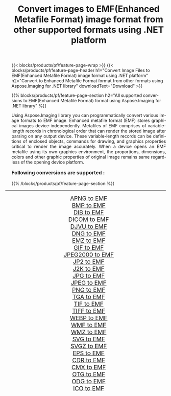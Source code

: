 ﻿---
title: Convert images to EMF(Enhanced Metafile Format) image format from other supported formats using .NET platform 
weight: 3920
url: /net/conversion/to/emf/ 
lang: en
langdirlevel: 2
locales: zh-hans,ja,it,ru,de,es,fr,nl,id,lt,pl,pt,vi,tr,ko,zh-hant,ar,hi,th,sv,cs,uk,he
description: Using Aspose.Imaging for .NET library it is easy to convert to EMF(Enhanced Metafile Format) from other supported image formats
---

{{< blocks/products/pf/feature-page-wrap >}}
{{< blocks/products/pf/feature-page-header h1="Convert Image Files to EMF(Enhanced Metafile Format) image format using .NET platform" h2="Convert to Enhanced Metafile Format format from other formats using Aspose.Imaging for .NET library" downloadText="Download" >}}


{{% blocks/products/pf/feature-page-section  h2="All supported conversions to EMF(Enhanced Metafile Format) format using Aspose.Imaging for .NET library" %}}
<p align=justify>Using Aspose.Imaging library you can programmatically convert various image formats to EMF image. Enhanced metafile format (EMF) stores graphical images device-independently. Metafiles of EMF comprises of variable-length records in chronological order that can render the stored image after parsing on any output device. These variable-length records can be definitions of enclosed objects, commands for drawing, and graphics properties critical to render the image accurately. When a device opens an EMF metafile using its own graphics environment, the proportions, dimensions, colors and other graphic properties of original image remains same regardless of the opening device platform.</p>
<h3 style="margin-top:16px;">
Following conversions are supported :
</h3>
{{% /blocks/products/pf/feature-page-section %}}
<div class="container-fluid productfamilypage bg-gray">
    <div class="convertypes bg-gray agp-content section">
        <div class="container">
		<hr style="margin-left:-20px;"/>
		<div class="row other-converters" style="gap: 10px;font-size: 19px;text-align:center;">
		    <div class='col-md-3 other-converter remove-lp remove-rp'><a href="/imaging/net/conversion/apng-to-emf/" style="padding:15px;">APNG to EMF</a></div>
<div class='col-md-3 other-converter remove-lp remove-rp'><a href="/imaging/net/conversion/bmp-to-emf/" style="padding:15px;">BMP to EMF</a></div>
<div class='col-md-3 other-converter remove-lp remove-rp'><a href="/imaging/net/conversion/dib-to-emf/" style="padding:15px;">DIB to EMF</a></div>
<div class='col-md-3 other-converter remove-lp remove-rp'><a href="/imaging/net/conversion/dicom-to-emf/" style="padding:15px;">DICOM to EMF</a></div>
<div class='col-md-3 other-converter remove-lp remove-rp'><a href="/imaging/net/conversion/djvu-to-emf/" style="padding:15px;">DJVU to EMF</a></div>
<div class='col-md-3 other-converter remove-lp remove-rp'><a href="/imaging/net/conversion/dng-to-emf/" style="padding:15px;">DNG to EMF</a></div>
<div class='col-md-3 other-converter remove-lp remove-rp'><a href="/imaging/net/conversion/emz-to-emf/" style="padding:15px;">EMZ to EMF</a></div>
<div class='col-md-3 other-converter remove-lp remove-rp'><a href="/imaging/net/conversion/gif-to-emf/" style="padding:15px;">GIF to EMF</a></div>
<div class='col-md-3 other-converter remove-lp remove-rp'><a href="/imaging/net/conversion/jpeg2000-to-emf/" style="padding:15px;">JPEG2000 to EMF</a></div>
<div class='col-md-3 other-converter remove-lp remove-rp'><a href="/imaging/net/conversion/jp2-to-emf/" style="padding:15px;">JP2 to EMF</a></div>
<div class='col-md-3 other-converter remove-lp remove-rp'><a href="/imaging/net/conversion/j2k-to-emf/" style="padding:15px;">J2K to EMF</a></div>
<div class='col-md-3 other-converter remove-lp remove-rp'><a href="/imaging/net/conversion/jpg-to-emf/" style="padding:15px;">JPG to EMF</a></div>
<div class='col-md-3 other-converter remove-lp remove-rp'><a href="/imaging/net/conversion/jpeg-to-emf/" style="padding:15px;">JPEG to EMF</a></div>
<div class='col-md-3 other-converter remove-lp remove-rp'><a href="/imaging/net/conversion/png-to-emf/" style="padding:15px;">PNG to EMF</a></div>
<div class='col-md-3 other-converter remove-lp remove-rp'><a href="/imaging/net/conversion/tga-to-emf/" style="padding:15px;">TGA to EMF</a></div>
<div class='col-md-3 other-converter remove-lp remove-rp'><a href="/imaging/net/conversion/tif-to-emf/" style="padding:15px;">TIF to EMF</a></div>
<div class='col-md-3 other-converter remove-lp remove-rp'><a href="/imaging/net/conversion/tiff-to-emf/" style="padding:15px;">TIFF to EMF</a></div>
<div class='col-md-3 other-converter remove-lp remove-rp'><a href="/imaging/net/conversion/webp-to-emf/" style="padding:15px;">WEBP to EMF</a></div>
<div class='col-md-3 other-converter remove-lp remove-rp'><a href="/imaging/net/conversion/wmf-to-emf/" style="padding:15px;">WMF to EMF</a></div>
<div class='col-md-3 other-converter remove-lp remove-rp'><a href="/imaging/net/conversion/wmz-to-emf/" style="padding:15px;">WMZ to EMF</a></div>
<div class='col-md-3 other-converter remove-lp remove-rp'><a href="/imaging/net/conversion/svg-to-emf/" style="padding:15px;">SVG to EMF</a></div>
<div class='col-md-3 other-converter remove-lp remove-rp'><a href="/imaging/net/conversion/svgz-to-emf/" style="padding:15px;">SVGZ to EMF</a></div>
<div class='col-md-3 other-converter remove-lp remove-rp'><a href="/imaging/net/conversion/eps-to-emf/" style="padding:15px;">EPS to EMF</a></div>
<div class='col-md-3 other-converter remove-lp remove-rp'><a href="/imaging/net/conversion/cdr-to-emf/" style="padding:15px;">CDR to EMF</a></div>
<div class='col-md-3 other-converter remove-lp remove-rp'><a href="/imaging/net/conversion/cmx-to-emf/" style="padding:15px;">CMX to EMF</a></div>
<div class='col-md-3 other-converter remove-lp remove-rp'><a href="/imaging/net/conversion/otg-to-emf/" style="padding:15px;">OTG to EMF</a></div>
<div class='col-md-3 other-converter remove-lp remove-rp'><a href="/imaging/net/conversion/odg-to-emf/" style="padding:15px;">ODG to EMF</a></div>
<div class='col-md-3 other-converter remove-lp remove-rp'><a href="/imaging/net/conversion/ico-to-emf/" style="padding:15px;">ICO to EMF</a></div>
                </div>
        </div>
    </div>
</div>
<br/>

